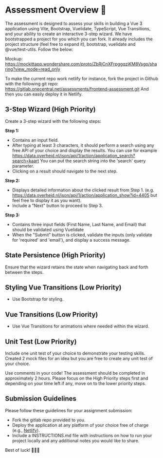 # Assessment Overview 👟

The assessment is designed to assess your skills in building a Vue 3 application using Vite, Bootstrap, Vuelidate, TypeScript, Vue Transitions, and your ability to create an interactive 3-step wizard. We have bootstrapped a project for you which you can fork. It already includes the project structure (feel free to expand it), bootstrap, vuelidate and @vue/test-utils. Follow the below:

Mockup: https://mockittapp.wondershare.com/proto/ZbRjCnXFrpggqziKM8Vsgo/sharing?view_mode=read_only

To make the current repo work netlify for instance, fork the project in Github with the following git repo: https://gitlab.onecentral.net/assessments/frontend-assessment.git
And then you can easily deploy it in Netlify. 

## 3-Step Wizard (High Priority)

Create a 3-step wizard with the following steps:

**Step 1:**

- Contains an input field.
- After typing at least 3 characters, it should perform a search using any free API of your choice and display the results. You can use for example https://data.overheid.nl/json/api/1/action/application_search?search=kaart You can put the search string into the 'search' query parameter.
- Clicking on a result should navigate to the next step.

**Step 2:**

- Displays detailed information about the clicked result from Step 1. (e.g. https://data.overheid.nl/json/api/1/action/application_show?id=4405 but feel free to display it as you want).
- Include a "Next" button to proceed to Step 3.

**Step 3:**

- Contains three input fields (First Name, Last Name, and Email) that should be validated using Vuelidate 
- When the "Submit" button is clicked, validate the inputs (only validate for 'required' and 'email'), and display a success message.

## State Persistence (High Priority)

Ensure that the wizard retains the state when navigating back and forth between the steps.

## Styling Vue Transitions (Low Priority)

- Use Bootstrap for styling.

## Vue Transitions (Low Priority)

- Use Vue Transitions for animations where needed within the wizard.

## Unit Test (Low Priority)

Include one unit test of your choice to demonstrate your testing skills. Created 2 mock files for an idea but you are free to create any unit test of your choice.

Use comments in your code! The assessment should be completed in approximately 2 hours. Please focus on the High Priority steps first and depending on your time left if any, move on to the lower priority steps.

## Submission Guidelines

Please follow these guidelines for your assignment submission:

- Fork the gitlab repo provided to you.
- Deploy the application at any platform of your choice free of charge (e.g., [Netlify](https://www.netlify.com/)).
- Include a INSTRUCTIONS.md file with instructions on how to run your project locally and any additional notes you would like to share.

Best of luck! 🌟🌟🌟
